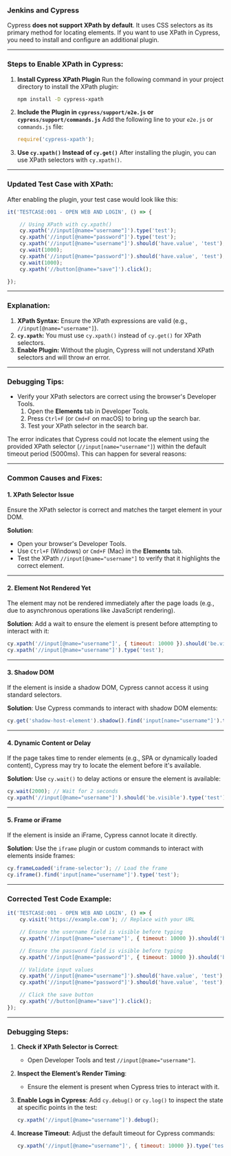 ### Jenkins and Cypress

Cypress **does not support XPath by default**. It uses CSS selectors as its primary method for locating elements. If you want to use XPath in Cypress, you need to install and configure an additional plugin.

---

### Steps to Enable XPath in Cypress:

1. **Install Cypress XPath Plugin**
   Run the following command in your project directory to install the XPath plugin:
   ```bash
   npm install -D cypress-xpath
   ```

2. **Include the Plugin in `cypress/support/e2e.js` or `cypress/support/commands.js`**
   Add the following line to your `e2e.js` or `commands.js` file:
   ```javascript
   require('cypress-xpath');
   ```

3. **Use `cy.xpath()` Instead of `cy.get()`**
   After installing the plugin, you can use XPath selectors with `cy.xpath()`.

---

### Updated Test Case with XPath:
After enabling the plugin, your test case would look like this:

```javascript
it('TESTCASE:001 - OPEN WEB AND LOGIN', () => {

    // Using XPath with cy.xpath()
    cy.xpath('//input[@name="username"]').type('test');
    cy.xpath('//input[@name="password"]').type('test');
    cy.xpath('//input[@name="username"]').should('have.value', 'test');
    cy.wait(1000);
    cy.xpath('//input[@name="password"]').should('have.value', 'test');
    cy.wait(1000);
    cy.xpath('//button[@name="save"]').click();

});
```

---

### Explanation:
1. **XPath Syntax:** Ensure the XPath expressions are valid (e.g., `//input[@name="username"]`).
2. **`cy.xpath`:** You must use `cy.xpath()` instead of `cy.get()` for XPath selectors.
3. **Enable Plugin:** Without the plugin, Cypress will not understand XPath selectors and will throw an error.

---

### Debugging Tips:
- Verify your XPath selectors are correct using the browser's Developer Tools.
  1. Open the **Elements** tab in Developer Tools.
  2. Press `Ctrl+F` (or `Cmd+F` on macOS) to bring up the search bar.
  3. Test your XPath selector in the search bar.
  
The error indicates that Cypress could not locate the element using the provided XPath selector (`//input[name="username"]`) within the default timeout period (5000ms). This can happen for several reasons:

---

### Common Causes and Fixes:

#### 1. **XPath Selector Issue**
   Ensure the XPath selector is correct and matches the target element in your DOM.

   **Solution**:
   - Open your browser's Developer Tools.
   - Use `Ctrl+F` (Windows) or `Cmd+F` (Mac) in the **Elements** tab.
   - Test the XPath `//input[@name="username"]` to verify that it highlights the correct element.

---

#### 2. **Element Not Rendered Yet**
   The element may not be rendered immediately after the page loads (e.g., due to asynchronous operations like JavaScript rendering).

   **Solution**:
   Add a wait to ensure the element is present before attempting to interact with it:

   ```javascript
   cy.xpath('//input[@name="username"]', { timeout: 10000 }).should('be.visible');
   cy.xpath('//input[@name="username"]').type('test');
   ```

---

#### 3. **Shadow DOM**
   If the element is inside a shadow DOM, Cypress cannot access it using standard selectors.

   **Solution**:
   Use Cypress commands to interact with shadow DOM elements:

   ```javascript
   cy.get('shadow-host-element').shadow().find('input[name="username"]').type('test');
   ```

---

#### 4. **Dynamic Content or Delay**
   If the page takes time to render elements (e.g., SPA or dynamically loaded content), Cypress may try to locate the element before it's available.

   **Solution**:
   Use `cy.wait()` to delay actions or ensure the element is available:
   ```javascript
   cy.wait(2000); // Wait for 2 seconds
   cy.xpath('//input[@name="username"]').should('be.visible').type('test');
   ```

---

#### 5. **Frame or iFrame**
   If the element is inside an iFrame, Cypress cannot locate it directly.

   **Solution**:
   Use the `iframe` plugin or custom commands to interact with elements inside frames:
   ```javascript
   cy.frameLoaded('iframe-selector'); // Load the frame
   cy.iframe().find('input[name="username"]').type('test');
   ```

---

### Corrected Test Code Example:
```javascript
it('TESTCASE:001 - OPEN WEB AND LOGIN', () => {
    cy.visit('https://example.com'); // Replace with your URL

    // Ensure the username field is visible before typing
    cy.xpath('//input[@name="username"]', { timeout: 10000 }).should('be.visible').type('test');

    // Ensure the password field is visible before typing
    cy.xpath('//input[@name="password"]', { timeout: 10000 }).should('be.visible').type('test');

    // Validate input values
    cy.xpath('//input[@name="username"]').should('have.value', 'test');
    cy.xpath('//input[@name="password"]').should('have.value', 'test');

    // Click the save button
    cy.xpath('//button[@name="save"]').click();
});
```

---

### Debugging Steps:
1. **Check if XPath Selector is Correct**:
   - Open Developer Tools and test `//input[@name="username"]`.

2. **Inspect the Element’s Render Timing**:
   - Ensure the element is present when Cypress tries to interact with it.

3. **Enable Logs in Cypress**:
   Add `cy.debug()` or `cy.log()` to inspect the state at specific points in the test:
   ```javascript
   cy.xpath('//input[@name="username"]').debug();
   ```

4. **Increase Timeout**:
   Adjust the default timeout for Cypress commands:
   ```javascript
   cy.xpath('//input[@name="username"]', { timeout: 10000 }).type('test');
   ```



